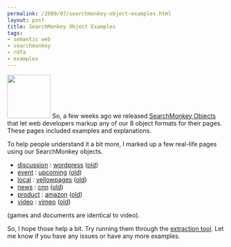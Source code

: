 ```yaml
--- 
permalink: /2009/07/searchmonkey-object-examples.html
layout: post
title: SearchMonkey Object Examples
tags: 
- semantic web
- searchmonkey
- rdfa
- examples
---
```

<a href="http://developer.yahoo.com/searchmonkey"><img src="http://l.yimg.com/a/i/eu/sch/smd/searchmonkey_logo147x150.gif" class="right" height="100" /></a> 
So, a few weeks ago we released <a href="http://developer.search.yahoo.com/start">SearchMonkey Objects</a> that let web developers markup any of our 8 object formats for their pages. These pages included examples and explanations.  

To help people understand it a bit more, I marked up a few real-life pages using our SearchMonkey objects.  

* [discussion](http://developer.search.yahoo.com/help/objects/discussion) : [wordpress](http://paulisageek.com/monkey/examples/discussion/wordpress.html) ([old](http://paulisageek.com/monkey/examples/discussion/wordpress-old.html))
* [event](http://developer.search.yahoo.com/help/objects/event) : [upcoming](http://paulisageek.com/monkey/examples/event/upcoming.html) ([old](http://paulisageek.com/monkey/examples/event/upcoming-old.html))
* [local](http://developer.search.yahoo.com/help/objects/local) : [yellowpages](http://paulisageek.com/monkey/examples/local/yellowpages.html) ([old](http://paulisageek.com/monkey/examples/local/yellowpages-old.html))
* [news](http://developer.search.yahoo.com/help/objects/news) : [cnn](http://paulisageek.com/monkey/examples/news/cnn.html) ([old](http://paulisageek.com/monkey/examples/news/cnn-old.html))
* [product](http://developer.search.yahoo.com/help/objects/product) : [amazon](http://paulisageek.com/monkey/examples/product/amazon.html) ([old](http://paulisageek.com/monkey/examples/product/amazon-old.html))
* [video](http://developer.search.yahoo.com/help/objects/video) : [vimeo](http://paulisageek.com/monkey/examples/video/vimeo.html) ([old](http://paulisageek.com/monkey/examples/video/vimeo-old.html))

(games and documents are identical to video).  

So, I hope those help a bit. Try running them through the <a href="http://developer.search.yahoo.com/help/objectfinder?url=http://paulisageek.com/monkey/examples/discussion/wordpress.html">extraction tool</a>. Let me know if you have any issues or have any more examples.
